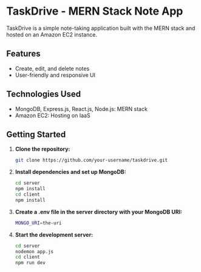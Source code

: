 # TaskDrive - MERN Stack Note App

TaskDrive is a simple note-taking application built with the MERN stack and hosted on an Amazon EC2 instance.

## Features
- Create, edit, and delete notes
- User-friendly and responsive UI

## Technologies Used
- MongoDB, Express.js, React.js, Node.js: MERN stack
- Amazon EC2: Hosting on IaaS

## Getting Started
1. **Clone the repository:**
   ```bash
   git clone https://github.com/your-username/taskdrive.git

2. **Install dependencies and set up MongoDB:**
   ```bash
   cd server
   npm install
   cd client
   npm install

3. **Create a .env file in the server directory with your MongoDB URI:**
   ```bash
   MONGO_URI=the-uri
   
   
5. **Start the development server:**
   ```bash
   cd server
   nodemon app.js
   cd client
   npm run dev
   
